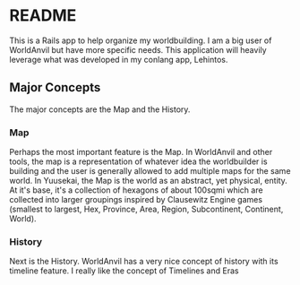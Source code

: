 # README

This is a Rails app to help organize my worldbuilding. I am a big user of WorldAnvil but have more specific needs. This application will heavily leverage what was developed in my conlang app, Lehintos.

## Major Concepts

The major concepts are the Map and the History.

### Map

Perhaps the most important feature is the Map. In WorldAnvil and other tools, the map is a representation of whatever idea the worldbuilder is building and the user is generally allowed to add multiple maps for the same world. In Yuusekai, the Map is the world as an abstract, yet physical, entity. At it's base, it's a collection of hexagons of about 100sqmi which are collected into larger groupings inspired by Clausewitz Engine games (smallest to largest, Hex, Province, Area, Region, Subcontinent, Continent, World).

### History

Next is the History. WorldAnvil has a very nice concept of history with its timeline feature. I really like the concept of Timelines and Eras
